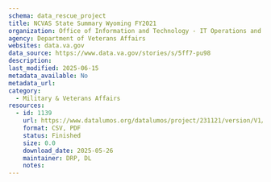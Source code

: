 ```yaml
---
schema: data_rescue_project 
title: NCVAS State Summary Wyoming FY2021
organization: Office of Information and Technology - IT Operations and Services (ITOPS)
agency: Department of Veterans Affairs
websites: data.va.gov
data_source: https://www.data.va.gov/stories/s/5ff7-pu98
description: 
last_modified: 2025-06-15
metadata_available: No
metadata_url: 
category:
  - Military & Veterans Affairs 
resources:
  - id: 1139
    url: https://www.datalumos.org/datalumos/project/231121/version/V1/view
    format: CSV, PDF
    status: Finished
    size: 0.0
    download_date: 2025-05-26
    maintainer: DRP, DL
    notes: 
---
```

